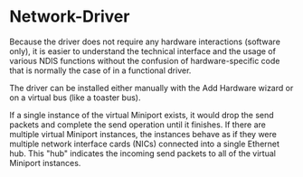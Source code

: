# Network-Driver

Because the driver does not require  any hardware interactions (software only),  it is easier to understand the technical interface and the usage of various NDIS functions 
without the confusion of hardware-specific code that is normally the case of in a functional driver.

The driver can be installed either manually with the Add Hardware wizard or on a virtual bus (like a toaster bus).

If a single instance of the virtual Miniport exists, it would drop the send packets and complete the send operation until it finishes. 
If there are multiple virtual Miniport instances, the instances behave as if they were multiple network interface cards (NICs) connected into a single Ethernet hub.
This "hub" indicates the incoming send packets to all of the virtual Miniport instances.
